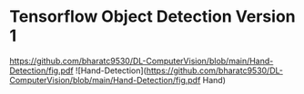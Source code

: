 # Tensorflow Object Detection Version 1
https://github.com/bharatc9530/DL-ComputerVision/blob/main/Hand-Detection/fig.pdf
![Hand-Detection](https://github.com/bharatc9530/DL-ComputerVision/blob/main/Hand-Detection/fig.pdf Hand)
